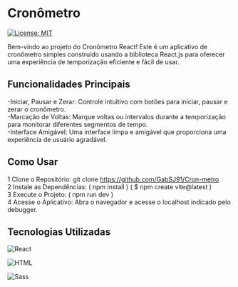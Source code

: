 # Cronômetro
[![License: MIT](https://img.shields.io/badge/License-MIT-yellow.svg)](https://github.com/GabSJ91/Cron-metro/blob/main/LICENSE)



Bem-vindo ao projeto do Cronômetro React! Este é um aplicativo de cronômetro simples construído usando a biblioteca React.js para oferecer uma experiência de temporização eficiente e fácil de usar.

## Funcionalidades Principais
-Iniciar, Pausar e Zerar: Controle intuitivo com botões para iniciar, pausar e zerar o cronômetro.<br />
-Marcação de Voltas: Marque voltas ou intervalos durante a temporização para monitorar diferentes segmentos de tempo.<br />
-Interface Amigável: Uma interface limpa e amigável que proporciona uma experiência de usuário agradável.<br />

## Como Usar

1 Clone o Repositório: git clone https://github.com/GabSJ91/Cron-metro<br />
2 Instale as Dependências: ( npm install ) ( $ npm create vite@latest )<br />
3 Execute o Projeto: ( npm run dev )<br />
4 Acesse o Aplicativo: Abra o navegador e acesse o localhost indicado pelo debugger.<br />

## Tecnologias Utilizadas
![React](https://img.shields.io/badge/React-16.x-blue?style=for-the-badge&logo=react&logoColor=white) <br />

![HTML](https://img.shields.io/badge/HTML-5-orange?style=for-the-badge&logo=html5&logoColor=white)<br />

![Sass](https://img.shields.io/badge/Sass-CC6699?style=for-the-badge&logo=sass&logoColor=white)<br /> 
